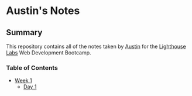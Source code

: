# Austin's Notes

## Summary

This repository contains all of the notes taken by [Austin](https://github.com/austinkret) for the [Lighthouse Labs](https://www.lighthouselabs.ca/en) Web Development Bootcamp.

### Table of Contents
* [Week 1](/Week_1)
  * [Day 1](/Week_1/Day_1)
